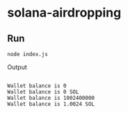 # solana-airdropping

## Run

```
node index.js

```

Output

```

Wallet balance is 0
Wallet balance is 0 SOL
Wallet balance is 1002400000
Wallet balance is 1.0024 SOL

```
